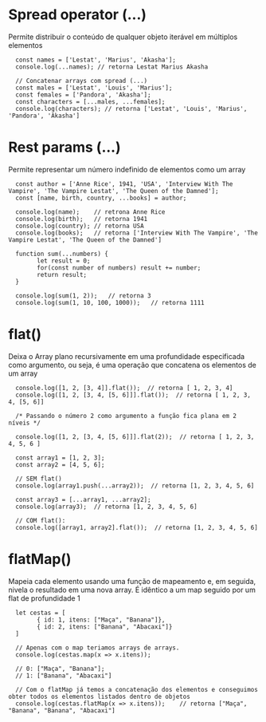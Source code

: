 # Spread operator (...)
Permite distribuir o conteúdo de qualquer objeto iterável em múltiplos elementos

      const names = ['Lestat', 'Marius', 'Akasha'];
      console.log(...names); // retorna Lestat Marius Akasha

      // Concatenar arrays com spread (...)
      const males = ['Lestat', 'Louis', 'Marius'];
      const females = ['Pandora', 'Akasha'];
      const characters = [...males, ...females];
      console.log(characters); // retorna ['Lestat', 'Louis', 'Marius', 'Pandora', 'Akasha']


# Rest params (...)
Permite representar um número indefinido de elementos como um array

      const author = ['Anne Rice', 1941, 'USA', 'Interview With The Vampire', 'The Vampire Lestat', 'The Queen of the Damned'];
      const [name, birth, country, ...books] = author;

      console.log(name);    // retrona Anne Rice
      console.log(birth);   // retorna 1941
      console.log(country); // retorna USA
      console.log(books);   // retorna ['Interview With The Vampire', 'The Vampire Lestat', 'The Queen of the Damned']

      function sum(...numbers) {
            let result = 0;  
            for(const number of numbers) result += number;
            return result;
      }

      console.log(sum(1, 2));   // retorna 3
      console.log(sum(1, 10, 100, 1000));   // retorna 1111

# flat()
Deixa o Array plano recursivamente em uma profundidade especificada como argumento, ou seja, é uma operação que concatena os elementos de um array

      console.log([1, 2, [3, 4]].flat());  // retorna [ 1, 2, 3, 4] 
      console.log([1, 2, [3, 4, [5, 6]]].flat());  // retorna [ 1, 2, 3, 4, [5, 6]]

      /* Passando o número 2 como argumento a função fica plana em 2 níveis */

      console.log([1, 2, [3, 4, [5, 6]]].flat(2));  // retorna [ 1, 2, 3, 4, 5, 6 ]

      const array1 = [1, 2, 3];
      const array2 = [4, 5, 6];
      
      // SEM flat()
      console.log(array1.push(...array2));  // retorna [1, 2, 3, 4, 5, 6]

      const array3 = [...array1, ...array2];   
      console.log(array3);  // retorna [1, 2, 3, 4, 5, 6]

      // COM flat():
      console.log([array1, array2].flat());  // retorna [1, 2, 3, 4, 5, 6]

# flatMap()
Mapeia cada elemento usando uma função de mapeamento e, em seguida, nivela o resultado em uma nova array. 
É idêntico a um map seguido por um flat de profundidade 1

      let cestas = [
            { id: 1, itens: ["Maça", "Banana"]},
            { id: 2, itens: ["Banana", "Abacaxi"]}
      ]

      // Apenas com o map teriamos arrays de arrays.
      console.log(cestas.map(x => x.itens));

      // 0: ["Maça", "Banana"];
      // 1: ["Banana", "Abacaxi"]

      // Com o flatMap já temos a concatenação dos elementos e conseguimos obter todos os elementos listados dentro de objetos
      console.log(cestas.flatMap(x => x.itens));    // retorna ["Maça", "Banana", "Banana", "Abacaxi"]
